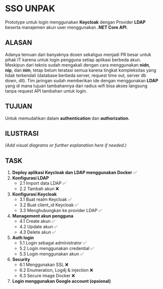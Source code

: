 # SSO UNPAK

Prototype untuk login menggunakan **Keycloak** dengan Provider **LDAP** beserta manajemen akun user menggunakan **.NET Core API**.

## ALASAN

Adanya temuan dari banyaknya dosen sekaligus menjadi PR besar untuk pihak IT karena untuk login pengguna setiap aplikasi berbeda akun. Meskipun dari teknis sudah mengakali dengan cara menggunakan **nidn**, **nip**, dan **nim**, tetap belum teratasi semua karena tingkat kompleksitas yang tidak terkendali (database berbeda server, request time out, server db down, dll). Tim jaringan sudah memberikan ide dengan menggunakan **LDAP** yang di mana tujuan tambahannya dari radius wifi bisa akses langsung tanpa request API tambahan untuk login. 

## TUJUAN  

Untuk memudahkan dalam **authentication** dan **authorization**.

## ILUSTRASI

_(Add visual diagrams or further explanation here if needed.)_

## TASK

1. **Deploy aplikasi Keycloak dan LDAP menggunakan Docker** ✅
2. **Konfigurasi LDAP**
   - 2.1 Import data LDAP ✅
   - 2.2 Tambah akun ❌
3. **Konfigurasi Keycloak**
   - 3.1 Buat realm Keycloak ✅
   - 3.2 Buat client_id Keycloak ✅
   - 3.3 Menghubungkan ke provider LDAP ✅
4. **Management akun pengguna**
   - 4.1 Create akun ✅
   - 4.2 Update akun ✅
   - 4.3 Delete akun ✅
5. **Auth login**
   - 5.1 Login sebagai administrator ✅
   - 5.2 Login menggunakan credential ✅
   - 5.3 Login menggunakan akun ✅
6. **Security**
   - 6.1 Menggunakan SSL ❌
   - 6.2 Enumeration, Log4j & injection ❌
   - 6.3 Secure image Docker ❌
7. **Login menggunakan Google account (opsional)**
